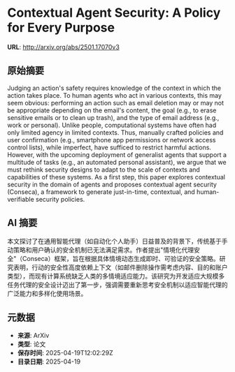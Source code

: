 # Contextual Agent Security: A Policy for Every Purpose

**URL**: http://arxiv.org/abs/2501.17070v3

## 原始摘要

Judging an action's safety requires knowledge of the context in which the
action takes place. To human agents who act in various contexts, this may seem
obvious: performing an action such as email deletion may or may not be
appropriate depending on the email's content, the goal (e.g., to erase
sensitive emails or to clean up trash), and the type of email address (e.g.,
work or personal). Unlike people, computational systems have often had only
limited agency in limited contexts. Thus, manually crafted policies and user
confirmation (e.g., smartphone app permissions or network access control
lists), while imperfect, have sufficed to restrict harmful actions. However,
with the upcoming deployment of generalist agents that support a multitude of
tasks (e.g., an automated personal assistant), we argue that we must rethink
security designs to adapt to the scale of contexts and capabilities of these
systems. As a first step, this paper explores contextual security in the domain
of agents and proposes contextual agent security (Conseca), a framework to
generate just-in-time, contextual, and human-verifiable security policies.


## AI 摘要

本文探讨了在通用智能代理（如自动化个人助手）日益普及的背景下，传统基于手动策略和用户确认的安全机制已无法满足需求。作者提出"情境化代理安全"（Conseca）框架，旨在根据具体情境动态生成即时、可验证的安全策略。研究表明，行动的安全性高度依赖上下文（如邮件删除操作需考虑内容、目的和账户类型），而现有计算系统缺乏人类的多情境适应能力。该研究为开发适应大规模多任务代理的安全设计迈出了第一步，强调需要重新思考安全机制以适应智能代理的广泛能力和多样化使用场景。

## 元数据

- **来源**: ArXiv
- **类型**: 论文
- **保存时间**: 2025-04-19T12:02:29Z
- **目录日期**: 2025-04-19
